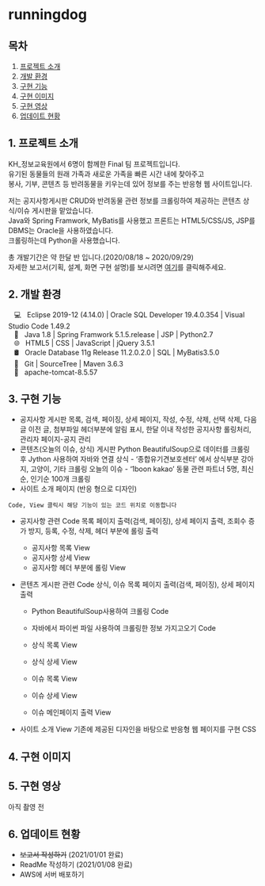 # runningdog
## 목차
1. [프로젝트 소개](#1-프로젝트-소개)
2. [개발 환경](#2-개발-환경)
3. [구현 기능](#3-구현-기능)
4. [구현 이미지](#4-구현-이미지)
5. [구현 영상](#5-구현-영상)
6. [업데이트 현황](#6-업데이트-현황)

## 1. 프로젝트 소개
KH_정보교육원에서 6명이 함께한 Final 팀 프로젝트입니다.<br>
유기된 동물들의 원래 가족과 새로운 가족을 빠른 시간 내에 찾아주고<br>
봉사, 기부, 콘텐츠 등 반려동물을 키우는데 있어 정보를 주는 반응형 웹 사이트입니다.<br>

저는 공지사항게시판 CRUD와 반려동물 관련 정보를 크롤링하여 제공하는 콘텐츠 상식/이슈 게시판을 맡았습니다.<br>
Java와 Spring Framwork, MyBatis를 사용했고 프론트는 HTML5/CSS/JS, JSP를 DBMS는 Oracle을 사용하였습니다.<br>
크롤링하는데 Python을 사용했습니다.

총 개발기간은 약 한달 반 입니다.(2020/08/18 ~ 2020/09/29)<br>
자세한 보고서(기획, 설계, 화면 구현 설명)를 보시려면 [여기](https://drive.google.com/file/d/127KXohCfuYMI1BZzExAtZPy60RfR0oxD/view?usp=sharing)를 클릭해주세요.

## 2. 개발 환경
&nbsp;&nbsp; 💻 &nbsp; Eclipse 2019-12 (4.14.0) | Oracle SQL Developer 19.4.0.354 | Visual Studio Code 1.49.2 <br>
&nbsp;&nbsp; 🔨 &nbsp; Java 1.8 | Spring Framwork 5.1.5.release | JSP | Python2.7<br>
&nbsp;&nbsp; 🌐 &nbsp; HTML5 | CSS | JavaScript | jQuery 3.5.1 <br>
&nbsp;&nbsp; 🛢 &nbsp; Oracle Database 11g Release 11.2.0.2.0 | SQL | MyBatis3.5.0<br>
&nbsp;&nbsp; 🔧 &nbsp; Git | SourceTree | Maven 3.6.3<br>
&nbsp;&nbsp; 📡 &nbsp; apache-tomcat-8.5.57 <br>

## 3. 구현 기능
- 공지사항 게시판
목록, 검색, 페이징, 상세 페이지, 작성, 수정, 삭제, 선택 삭제, 다음 글 이전 글, 첨부파일
헤더부분에 알림 표시, 한달 이내 작성한 공지사항 롤링처리, 관리자 페이지-공지 관리
- 콘텐츠(오늘의 이슈, 상식) 게시판
Python BeautifulSoup으로 데이터를 크롤링 후 Jython 사용하여 자바와 연결
상식 - ‘종합유기견보호센터’ 에서 상식부분 강아지, 고양이, 기타 크롤링
오늘의 이슈 - ‘1boon kakao’ 동물 관련 파트너 5명, 최신 순, 인기순 100개 크롤링
- 사이트 소개 페이지 (반응 형으로 디자인)

`Code, View 클릭시 해당 기능이 있는 코드 위치로 이동합니다`
- 공지사항 관련 Code
목록 페이지 출력(검색, 페이징), 상세 페이지 출력, 조회수 증가 방지,
등록, 수정, 삭제, 헤더 부분에 롤링 출력 

  - 공지사항 목록 View
  - 공지사항 상세 View
  - 공지사항 헤더 부분에 롤링 View

- 콘텐츠 게시판 관련 Code
  상식, 이슈 목록 페이지 출력(검색, 페이징), 상세 페이지 출력
  
  - Python BeautifulSoup사용하여 크롤링 Code
  - 자바에서 파이썬 파일 사용하여 크롤링한 정보 가지고오기 Code

  - 상식 목록 View
  - 상식 상세 View
  - 이슈 목록 View
  - 이슈 상세 View
  - 이슈 메인페이지 출력 View

- 사이트 소개 View
기존에 제공된 디자인을 바탕으로 반응형 웹 페이지를 구현 CSS

## 4. 구현 이미지

## 5. 구현 영상
아직 촬영 전

## 6. 업데이트 현황
- ~~보고서 작성하기~~ (2021/01/01 완료)
- ReadMe 작성하기  (2021/01/08 완료)
- AWS에 서버 배포하기
